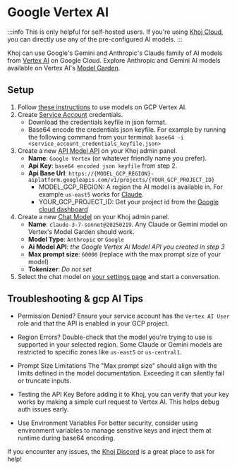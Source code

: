 # Google Vertex AI
:::info
This is only helpful for self-hosted users. If you're using [Khoj Cloud](https://app.khoj.dev), you can directly use any of the pre-configured AI models.
:::

Khoj can use Google's Gemini and Anthropic's Claude family of AI models from [Vertex AI](https://cloud.google.com/vertex-ai) on Google Cloud. Explore Anthropic and Gemini AI models available on Vertex AI's [Model Garden](https://console.cloud.google.com/vertex-ai/model-garden).

## Setup
1. Follow [these instructions](https://cloud.google.com/vertex-ai/generative-ai/docs/partner-models/use-claude#before_you_begin) to use models on GCP Vertex AI.
2. Create [Service Account](https://console.cloud.google.com/apis/credentials/serviceaccountkey) credentials.
   - Download the credentials keyfile in json format.
   - Base64 encode the credentials json keyfile. For example by running the following command from your terminal:
     `base64 -i <service_account_credentials_keyfile.json>`
3. Create a new [API Model API](http://localhost:42110/server/admin/database/aimodelapi/add) on your Khoj admin panel.
   - **Name**: `Google Vertex` (or whatever friendly name you prefer).
   - **Api Key**: `base64 encoded json keyfile` from step 2.
   - **Api Base Url**: `https://{MODEL_GCP_REGION}-aiplatform.googleapis.com/v1/projects/{YOUR_GCP_PROJECT_ID}`
     - MODEL_GCP_REGION: A region the AI model is available in. For example `us-east5` works for [Claude](https://cloud.google.com/vertex-ai/generative-ai/docs/partner-models/use-claude#regions).
     - YOUR_GCP_PROJECT_ID: Get your project id from the [Google cloud dashboard](https://console.cloud.google.com/home/dashboard)
4. Create a new [Chat Model](http://localhost:42110/server/admin/database/chatmodel/add) on your Khoj admin panel.
   - **Name**: `claude-3-7-sonnet@20250219`. Any Claude or Gemini model on Vertex's Model Garden should work.
   - **Model Type**: `Anthropic` or `Google`
   - **Ai Model API**: *the Google Vertex Ai Model API you created in step 3*
   - **Max prompt size**: `60000` (replace with the max prompt size of your model)
   - **Tokenizer**: *Do not set*
5. Select the chat model on [your settings page](http://localhost:42110/settings) and start a conversation.

##  Troubleshooting & gcp AI Tips

-  Permission Denied?
  Ensure your service account has the `Vertex AI User` role and that the API is enabled in your GCP project.

-  Region Errors?
  Double-check that the model you're trying to use is supported in your selected region. Some Claude or Gemini models are restricted to specific zones like `us-east5` or `us-central1`.

-  Prompt Size Limitations
  The "Max prompt size" should align with the limits defined in the model documentation. Exceeding it can silently fail or truncate inputs.

-  Testing the API Key
  Before adding it to Khoj, you can verify that your key works by making a simple curl request to Vertex AI. This helps debug auth issues early.

-  Use Environment Variables
  For better security, consider using environment variables to manage sensitive keys and inject them at runtime during base64 encoding.

If you encounter any issues, the [Khoj Discord](https://discord.gg/BDgyabRM6e) is a great place to ask for help!
